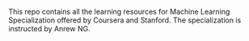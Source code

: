This repo contains all the learning resources for Machine Learning Specialization offered by Coursera and Stanford. The specialization is instructed by Anrew NG.